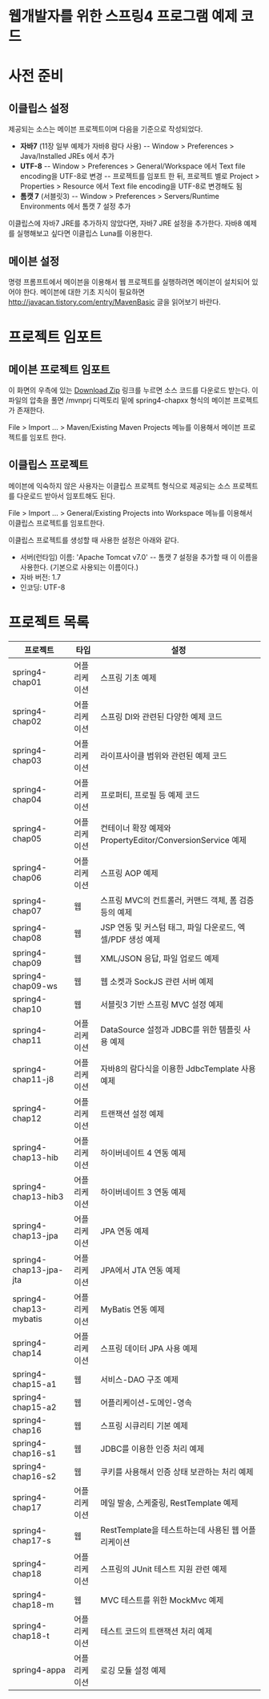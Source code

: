 웹개발자를 위한 스프링4 프로그램 예제 코드
=======

# 사전 준비
## 이클립스 설정
제공되는 소스는 메이븐 프로젝트이며 다음을 기준으로 작성되었다.

- **자바7** (11장 일부 예제가 자바8 람다 사용)
-- Window > Preferences > Java/Installed JREs 에서 추가
- **UTF-8**
-- Window > Preferences > General/Workspace 에서 Text file encoding을 UTF-8로 변경
-- 프로젝트를 임포트 한 뒤, 프로젝트 별로 Project > Properties > Resource 에서 Text file encoding을 UTF-8로 변경해도 됨
- **톰캣 7** (서블릿3)
-- Window > Preferences > Servers/Runtime Environments 에서 톰캣 7 설정 추가

이클립스에 자바7 JRE를 추가하지 않았다면, 자바7 JRE 설정을 추가한다. 자바8 예제를 실행해보고 싶다면 이클립스 Luna를 이용한다.

## 메이븐 설정
명령 프롬프트에서 메이븐을 이용해서 웹 프로젝트를 실행하려면 메이븐이 설치되어 있어야 한다. 메이븐에 대한 기초 지식이 필요하면 http://javacan.tistory.com/entry/MavenBasic 글을 읽어보기 바란다.

# 프로젝트 임포트
## 메이븐 프로젝트 임포트
이 화면의 우측에 있는 [Download Zip](https://github.com/madvirus/spring4/archive/master.zip) 링크를 누르면 소스 코드를 다운로드 받는다.
이 파일의 압축을 풀면 /mvnprj 디렉토리 밑에 spring4-chapxx 형식의 메이븐 프로젝트가 존재한다.

File > Import ... > Maven/Existing Maven Projects 메뉴를 이용해서 메이븐 프로젝트를 임포트 한다.

## 이클립스 프로젝트
메이븐에 익숙하지 않은 사용자는 이클립스 프로젝트 형식으로 제공되는 소스 프로젝트를 다운로드 받아서 임포트해도 된다.

File > Import ... > General/Existing Projects into Workspace 메뉴를 이용해서 이클립스 프로젝트를 임포트한다.

이클립스 프로젝트를 생성할 때 사용한 설정은 아래와 같다.
- 서버(런타임) 이름: 'Apache Tomcat v7.0'
-- 톰캣 7 설정을 추가할 때 이 이름을 사용한다. (기본으로 사용되는 이름이다.)
- 자바 버전: 1.7
- 인코딩: UTF-8

# 프로젝트 목록
| 프로젝트 | 타입 | 설정 |
|-|-|-|
| spring4-chap01 | 어플리케이션 | 스프링 기초 예제 |
| spring4-chap02 | 어플리케이션 | 스프링 DI와 관련된 다양한 예제 코드 |
| spring4-chap03 | 어플리케이션 | 라이프사이클 범위와 관련된 예제 코드 |
| spring4-chap04 | 어플리케이션 | 프로퍼티, 프로필 등 예제 코드 |
| spring4-chap05 | 어플리케이션 | 컨테이너 확장 예제와 PropertyEditor/ConversionService 예제 |
| spring4-chap06 | 어플리케이션 | 스프링 AOP 예제 |
| spring4-chap07 | 웹 | 스프링 MVC의 컨트롤러, 커맨드 객체, 폼 검증 등의 예제 |
| spring4-chap08 | 웹 | JSP 연동 및 커스텀 태그, 파일 다운로드, 엑셀/PDF 생성 예제 |
| spring4-chap09 | 웹 | XML/JSON 응답, 파일 업로드 예제 |
| spring4-chap09-ws | 웹 | 웹 소켓과 SockJS 관련 서버 예제 |
| spring4-chap10 | 웹 | 서블릿3 기반 스프링 MVC 설정 예제 |
| spring4-chap11 | 어플리케이션 | DataSource 설정과 JDBC를 위한 템플릿 사용 예제 |
| spring4-chap11-j8 | 어플리케이션 | 자바8의 람다식을 이용한 JdbcTemplate 사용 예제 |
| spring4-chap12 | 어플리케이션 | 트랜잭션 설정 예제 |
| spring4-chap13-hib | 어플리케이션 | 하이버네이트 4 연동 예제 |
| spring4-chap13-hib3 | 어플리케이션 | 하이버네이트 3 연동 예제 |
| spring4-chap13-jpa | 어플리케이션 | JPA 연동 예제 |
| spring4-chap13-jpa-jta | 어플리케이션 | JPA에서 JTA 연동 예제 |
| spring4-chap13-mybatis | 어플리케이션 | MyBatis 연동 예제 |
| spring4-chap14 | 어플리케이션 | 스프링 데이터 JPA 사용 예제 |
| spring4-chap15-a1 | 웹 | 서비스-DAO 구조 예제 |
| spring4-chap15-a2 | 웹 | 어플리케이션-도메인-영속 |
| spring4-chap16 | 웹 | 스프링 시큐리티 기본 예제 |
| spring4-chap16-s1 | 웹 | JDBC를 이용한 인증 처리 예제 |
| spring4-chap16-s2 | 웹 | 쿠키를 사용해서 인증 상태 보관하는 처리 예제 |
| spring4-chap17 | 어플리케이션 | 메일 발송, 스케줄링, RestTemplate 예제 |
| spring4-chap17-s | 웹 | RestTemplate을 테스트하는데 사용된 웹 어플리케이션 |
| spring4-chap18 | 어플리케이션 | 스프링의 JUnit 테스트 지원 관련 예제 |
| spring4-chap18-m | 웹 | MVC 테스트를 위한 MockMvc 예제 |
| spring4-chap18-t | 어플리케이션 | 테스트 코드의 트랜잭션 처리 예제 |
| spring4-appa | 어플리케이션 | 로깅 모듈 설정 예제 |